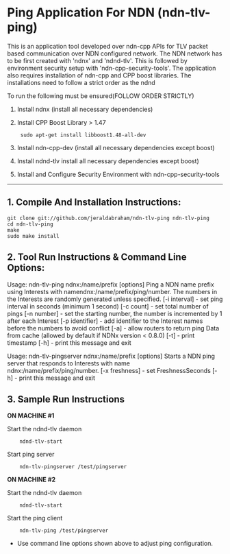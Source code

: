 Ping Application For NDN (ndn-tlv-ping)
======================================

This is an application tool developed over ndn-cpp APIs for TLV packet
based communication over NDN configured network. The NDN network has to
be first created with 'ndnx' and 'ndnd-tlv'. This is followed by environment
security setup with 'ndn-cpp-security-tools'. The application also requires
installation of ndn-cpp and CPP boost libraries. The installations need to
follow a strict order as the ndnd

To run the following must be ensured(FOLLOW ORDER STRICTLY)

1. Install ndnx (install all necessary dependencies)
2. Install CPP Boost Library > 1.47

        sudo apt-get install libboost1.48-all-dev

3. Install ndn-cpp-dev (install all necessary dependencies except boost)
4. Install ndnd-tlv install all necessary dependencies except boost)
5. Install and Configure Security Environment with ndn-cpp-security-tools

-----------------------------------------------------

## 1. Compile And Installation Instructions: ##

    git clone git://github.com/jeraldabraham/ndn-tlv-ping ndn-tlv-ping
    cd ndn-tlv-ping
    make
    sudo make install

## 2. Tool Run Instructions & Command Line Options: ##

Usage: ndn-tlv-ping ndnx:/name/prefix [options]
    Ping a NDN name prefix using Interests with namendnx:/name/prefix/ping/number.
    The numbers in the Interests are randomly generated unless specified.
        [-i interval] - set ping interval in seconds (minimum 1 second)
        [-c count] - set total number of pings
        [-n number] - set the starting number, the number is incremented by 1 after each Interest
        [-p identifier] - add identifier to the Interest names before the numbers to avoid conflict
        [-a] - allow routers to return ping Data from cache (allowed by default if NDNx version < 0.8.0)
        [-t] - print timestamp
        [-h] - print this message and exit

Usage: ndn-tlv-pingserver ndnx:/name/prefix [options]
    Starts a NDN ping server that responds to Interests with name ndnx:/name/prefix/ping/number.
        [-x freshness] - set FreshnessSeconds
        [-h] - print this message and exit


## 3. Sample Run Instructions ##

__ON MACHINE #1__

Start the ndnd-tlv daemon

        ndnd-tlv-start

Start ping server

        ndn-tlv-pingserver /test/pingserver

__ON MACHINE #2__

Start the ndnd-tlv daemon

        ndnd-tlv-start

Start the ping client
        
        ndn-tlv-ping /test/pingserver

* Use command line options shown above to adjust ping configuration.
